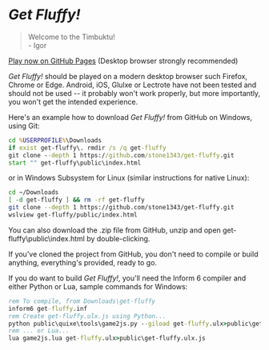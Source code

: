 # *Get Fluffy!*

> Welcome to the Timbuktu!<br>
>    \- Igor

[Play now on GitHub Pages](https://stone1343.github.io/get-fluffy/public/index.html) (Desktop browser strongly recommended)

*Get Fluffy!* should be played on a modern desktop browser such Firefox, Chrome or Edge. Android, iOS, Glulxe or Lectrote have
not been tested and should not be used -- it probably won't work properly, but more importantly, you won't get the intended
experience.

Here's an example how to download *Get Fluffy!* from GitHub on Windows, using Git:

```bat
cd %USERPROFILE%\Downloads
if exist get-fluffy\. rmdir /s /q get-fluffy
git clone --depth 1 https://github.com/stone1343/get-fluffy.git
start "" get-fluffy\public\index.html
```

or in Windows Subsystem for Linux (similar instructions for native Linux):

```bash
cd ~/Downloads
[ -d get-fluffy ] && rm -rf get-fluffy
git clone --depth 1 https://github.com/stone1343/get-fluffy.git
wslview get-fluffy/public/index.html
```

You can also download the .zip file from GitHub, unzip and open get-fluffy\public\index.html by double-clicking.

If you've cloned the project from GitHub, you don't need to compile or build anything, everything's provided, ready to go.

If you do want to build *Get Fluffy!*, you'll need the Inform 6 compiler and either Python or Lua, sample commands for Windows:

```bat
rem To compile, from Downloads\get-fluffy
inform6 get-fluffy.inf
rem Create get-fluffy.ulx.js using Python...
python public\quixe\tools\game2js.py --giload get-fluffy.ulx>public\get-fluffy.ulx.js
rem ... or Lua...
lua game2js.lua get-fluffy.ulx>public\get-fluffy.ulx.js
```

